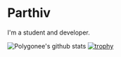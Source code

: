 # Parthiv

I'm a student and developer. 

![Polygonee's github stats](https://github-readme-stats.vercel.app/api?username=shaped1&show_icons=true&title_color=fff&icon_color=79ff97&text_color=9f9f9f&bg_color=151515)
[![trophy](https://github-profile-trophy.vercel.app/?username=shaped1)](https://github.com/ryo-ma/github-profile-trophy)

